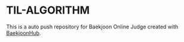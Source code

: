 # TIL-ALGORITHM
This is a auto push repository for Baekjoon Online Judge created with [BaekjoonHub](https://github.com/BaekjoonHub/BaekjoonHub).
  
